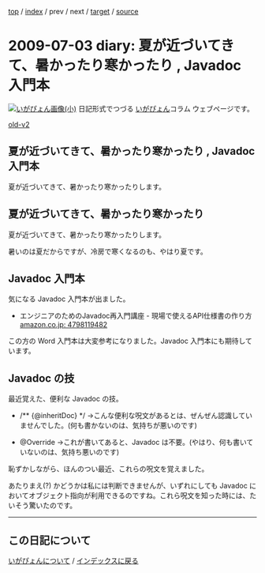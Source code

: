 [top](https://igapyon.github.io/diary/) 
 / [index](https://igapyon.github.io/diary/2009/index.html) 
 / prev 
 / next 
 / [target](https://igapyon.github.io/diary/2009/ig090703.html) 
 / [source](https://github.com/igapyon/diary/blob/gh-pages/2009/ig090703.html.src.md) 

2009-07-03 diary: 夏が近づいてきて、暑かったり寒かったり , Javadoc 入門本
=====================================================================================================
[![いがぴょん画像(小)](https://igapyon.github.io/diary/images/iga200306s.jpg "いがぴょん")](https://igapyon.github.io/diary/memo/memoigapyon.html) 日記形式でつづる [いがぴょん](https://igapyon.github.io/diary/memo/memoigapyon.html)コラム ウェブページです。

[old-v2](ig090703-orig.html)

## 夏が近づいてきて、暑かったり寒かったり , Javadoc 入門本

夏が近づいてきて、暑かったり寒かったりします。


## 夏が近づいてきて、暑かったり寒かったり

夏が近づいてきて、暑かったり寒かったりします。

暑いのは夏だからですが、冷房で寒くなるのも、やはり夏です。

## Javadoc 入門本

気になる Javadoc 入門本が出ました。

* エンジニアのためのJavadoc再入門講座 - 現場で使えるAPI仕様書の作り方
  [amazon.co.jp: 4798119482](http://www.amazon.co.jp/exec/obidos/ASIN/4798119482/igapyondiary-22)

この方の Word 入門本は大変参考になりました。Javadoc 入門本にも期待しています。

## Javadoc の技

最近覚えた、便利な Javadoc の技。

* /** {@inheritDoc} */
  →こんな便利な呪文があるとは、ぜんぜん認識していませんでした。(何も書かないのは、気持ちが悪いのです)
  
* @Override
  →これが書いてあると、Javadoc は不要。(やはり、何も書いていないのは、気持ち悪いのです)

恥ずかしながら、ほんのつい最近、これらの呪文を覚えました。

あたりまえ(?) かどうかは私には判断できませんが、いずれにしても Javadoc においてオブジェクト指向が利用できるのですね。これら呪文を知った時には、たいそう驚いたのです。

----------------------------------------------------------------------------------------------------

## この日記について
[いがぴょんについて](https://igapyon.github.io/diary/memo/memoigapyon.html) / [インデックスに戻る](https://igapyon.github.io/diary/idxall.html)
